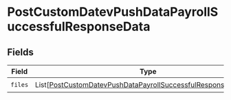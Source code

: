 # PostCustomDatevPushDataPayrollSuccessfulResponseData


## Fields

| Field                                                                                                                                               | Type                                                                                                                                                | Required                                                                                                                                            | Description                                                                                                                                         |
| --------------------------------------------------------------------------------------------------------------------------------------------------- | --------------------------------------------------------------------------------------------------------------------------------------------------- | --------------------------------------------------------------------------------------------------------------------------------------------------- | --------------------------------------------------------------------------------------------------------------------------------------------------- |
| `files`                                                                                                                                             | List[[PostCustomDatevPushDataPayrollSuccessfulResponseDataFiles](../../models/shared/postcustomdatevpushdatapayrollsuccessfulresponsedatafiles.md)] | :heavy_check_mark:                                                                                                                                  | N/A                                                                                                                                                 |
